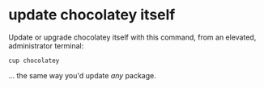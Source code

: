 # update chocolatey itself

Update or upgrade chocolatey itself with this command, from an elevated, administrator terminal:

	cup chocolatey

... the same way you'd update *any* package.
